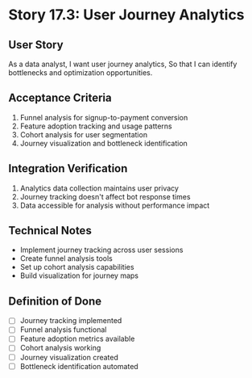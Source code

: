 # Story 17.3: User Journey Analytics

## User Story
As a data analyst,
I want user journey analytics,
So that I can identify bottlenecks and optimization opportunities.

## Acceptance Criteria
1. Funnel analysis for signup-to-payment conversion
2. Feature adoption tracking and usage patterns
3. Cohort analysis for user segmentation
4. Journey visualization and bottleneck identification

## Integration Verification
1. Analytics data collection maintains user privacy
2. Journey tracking doesn't affect bot response times
3. Data accessible for analysis without performance impact

## Technical Notes
- Implement journey tracking across user sessions
- Create funnel analysis tools
- Set up cohort analysis capabilities
- Build visualization for journey maps

## Definition of Done
- [ ] Journey tracking implemented
- [ ] Funnel analysis functional
- [ ] Feature adoption metrics available
- [ ] Cohort analysis working
- [ ] Journey visualization created
- [ ] Bottleneck identification automated